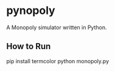 pynopoly
========

A Monopoly simulator written in Python.

How to Run
----------

  pip install termcolor
  python monopoly.py
